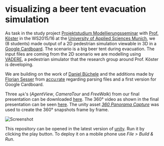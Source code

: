 # visualizing a beer tent evacuation simulation

As task in the study project [Projektstudium Modellierungsseminar](http://fi.cs.hm.edu/fi/rest/public/modul/title/projektstudiummodellierungsseminar) with [Prof. Köster](http://www.cs.hm.edu/die_fakultaet/ansprechpartner/professoren/koester/index.de.html) in the WS2015/16 at the [University of Applied Sciences Munich](http://hm.edu/), we (8 students) made output of a 2D pedestrian simulation viewable in 3D in a [Google Cardboard](https://www.google.com/get/cardboard/). The scenario is a big beer tent during evacuation. The input files are coming from the 2D scenario we are modelling using [VADERE](http://www.multikosi.de/teilvorhaben-der-hm), a pedestrian simulator that the research group around Prof. Köster is developing.

We are building on the work of [Daniel Büchele](https://github.com/danielbuechele) and the additions made by [Florian Sesser](https://github.com/hacklschorsch) from [accu:rate](http://www.accu-rate.de/) regarding parsing files and a first version for Google Cardboard.

Three `apk`'s (*AgentView*, *CameraTour* and *FreeWalk*) from our final presentation can be downloaded [here](https://github.com/benjaminaaron/SumoVizUnity/releases/tag/Sprint3Release).
The 360° video as shown in the final presentation can be seen [here](https://youtu.be/bwgJue2mv8s). The unity asset *[360 Panorama Capture](https://www.assetstore.unity3d.com/en/#!/content/38755)* was used to create the 360° snapshots frame by frame.

![Screenshot](https://raw.githubusercontent.com/benjaminaaron/SumoVizUnity/master/BeerTentCardboardScreenshot.jpg)

This repository can be opened in the latest version of [unity](https://unity3d.com/). Run it by clicking the play button. To deploy it on a mobile phone use *File > Build & Run*.